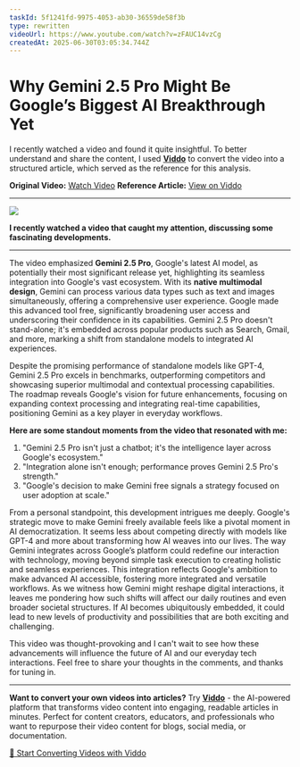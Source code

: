 ```yaml
---
taskId: 5f1241fd-9975-4053-ab30-36559de58f3b
type: rewritten
videoUrl: https://www.youtube.com/watch?v=zFAUC14vzCg
createdAt: 2025-06-30T03:05:34.744Z
---
```


# Why Gemini 2.5 Pro Might Be Google’s Biggest AI Breakthrough Yet

I recently watched a video and found it quite insightful. To better understand and share the content, I used **[Viddo](https://viddo.pro/)** to convert the video into a structured article, which served as the reference for this analysis.

**Original Video:** [Watch Video](https://www.youtube.com/watch?v=zFAUC14vzCg)
**Reference Article:** [View on Viddo](https://viddo.pro/zh/video-result/5f1241fd-9975-4053-ab30-36559de58f3b)

---


![](https://img.youtube.com/vi/zFAUC14vzCg/0.jpg)


**I recently watched a video that caught my attention, discussing some fascinating developments.**

---

The video emphasized **Gemini 2.5 Pro**, Google's latest AI model, as potentially their most significant release yet, highlighting its seamless integration into Google's vast ecosystem. With its **native multimodal design**, Gemini can process various data types such as text and images simultaneously, offering a comprehensive user experience. Google made this advanced tool free, significantly broadening user access and underscoring their confidence in its capabilities. Gemini 2.5 Pro doesn't stand-alone; it's embedded across popular products such as Search, Gmail, and more, marking a shift from standalone models to integrated AI experiences. 

Despite the promising performance of standalone models like GPT-4, Gemini 2.5 Pro excels in benchmarks, outperforming competitors and showcasing superior multimodal and contextual processing capabilities. The roadmap reveals Google's vision for future enhancements, focusing on expanding context processing and integrating real-time capabilities, positioning Gemini as a key player in everyday workflows.

**Here are some standout moments from the video that resonated with me:**

1. "Gemini 2.5 Pro isn't just a chatbot; it's the intelligence layer across Google's ecosystem."
2. "Integration alone isn't enough; performance proves Gemini 2.5 Pro's strength."
3. "Google's decision to make Gemini free signals a strategy focused on user adoption at scale."

From a personal standpoint, this development intrigues me deeply. Google's strategic move to make Gemini freely available feels like a pivotal moment in AI democratization. It seems less about competing directly with models like GPT-4 and more about transforming how AI weaves into our lives. The way Gemini integrates across Google’s platform could redefine our interaction with technology, moving beyond simple task execution to creating holistic and seamless experiences. This integration reflects Google's ambition to make advanced AI accessible, fostering more integrated and versatile workflows. As we witness how Gemini might reshape digital interactions, it leaves me pondering how such shifts will affect our daily routines and even broader societal structures. If AI becomes ubiquitously embedded, it could lead to new levels of productivity and possibilities that are both exciting and challenging.

This video was thought-provoking and I can't wait to see how these advancements will influence the future of AI and our everyday tech interactions. Feel free to share your thoughts in the comments, and thanks for tuning in.

---

**Want to convert your own videos into articles?** Try **[Viddo](https://viddo.pro/)** - the AI-powered platform that transforms video content into engaging, readable articles in minutes. Perfect for content creators, educators, and professionals who want to repurpose their video content for blogs, social media, or documentation.

[🚀 Start Converting Videos with Viddo](https://viddo.pro/)
